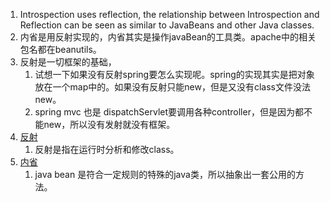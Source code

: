 1. Introspection uses reflection, the relationship between Introspection and Reflection can be seen as similar to JavaBeans and other Java classes.
1. 内省是用反射实现的，内省其实是操作javaBean的工具类。apache中的相关包名都在beanutils。
1. 反射是一切框架的基础，
	1. 试想一下如果没有反射spring要怎么实现呢。spring的实现其实是把对象放在一个map中的。如果没有反射只能new，但是又没有class文件没法new。
	1. spring mvc 也是 dispatchServlet要调用各种controller，但是因为都不能new，所以没有发射就没有框架。
1. [反射](https://www.guru99.com/java-reflection-api.html)    
  	1. 反射是指在运行时分析和修改class。   
1. [内省](https://blog.csdn.net/luckyzhoustar/article/details/47274447)    
	1. java bean 是符合一定规则的特殊的java类，所以抽象出一套公用的方法。    
